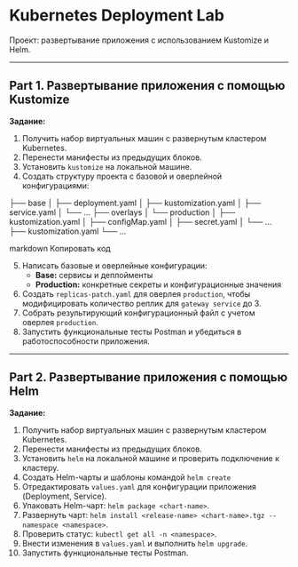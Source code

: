 # Kubernetes Deployment Lab

Проект: развертывание приложения с использованием Kustomize и Helm.

---

## Part 1. Развертывание приложения с помощью Kustomize

**Задание:**
1. Получить набор виртуальных машин с развернутым кластером Kubernetes.
2. Перенести манифесты из предыдущих блоков.
3. Установить `kustomize` на локальной машине.
4. Создать структуру проекта с базовой и оверлейной конфигурациями:

├── base
│ ├── deployment.yaml
│ ├── kustomization.yaml
│ ├── service.yaml
│ └── ...
├── overlays
│ └── production
│ ├── kustomization.yaml
│ ├── configMap.yaml
│ ├── secret.yaml
│ └── ...
├── kustomization.yaml
└── ...

markdown
Копировать код

5. Написать базовые и оверлейные конфигурации:
   - **Base:** сервисы и деплойменты
   - **Production:** конкретные секреты и конфигурационные значения
6. Создать `replicas-patch.yaml` для оверлея `production`, чтобы модифицировать количество реплик для `gateway service` до 3.
7. Собрать результирующий конфигурационный файл с учетом оверлея `production`.
8. Запустить функциональные тесты Postman и убедиться в работоспособности приложения.

---

## Part 2. Развертывание приложения с помощью Helm

**Задание:**
1. Получить набор виртуальных машин с развернутым кластером Kubernetes.
2. Перенести манифесты из предыдущих блоков.
3. Установить `helm` на локальной машине и проверить подключение к кластеру.
4. Создать Helm-чарты и шаблоны командой `helm create` 
5. Отредактировать `values.yaml` для конфигурации приложения (Deployment, Service).
6. Упаковать Helm-чарт: `helm package <chart-name>`.
7. Развернуть чарт: `helm install <release-name> <chart-name>.tgz --namespace <namespace>`.
8. Проверить статус: `kubectl get all -n <namespace>`.
9. Внести изменения в `values.yaml` и выполнить `helm upgrade`.
10. Запустить функциональные тесты Postman.


